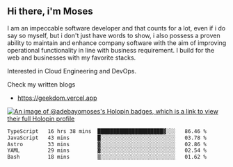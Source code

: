 ## Hi there, i'm Moses

I am an impeccable software developer and that counts for a lot, even if i do say so myself, but i don't just have words to show, i also possess a proven ability to maintain and enhance company software with the aim of improving operational functionality in line with business requirement. I build for the web and businesses with my favorite stacks.

Interested in Cloud Engineering and DevOps.

Check my written blogs
- https://geekdom.vercel.app

[![An image of @adebayomoses's Holopin badges, which is a link to view their full Holopin profile](https://holopin.me/adebayomoses)](https://holopin.io/@adebayomoses)

<!--START_SECTION:waka-->

```txt
TypeScript   16 hrs 38 mins  █████████████████████▓░░░   86.46 %
JavaScript   43 mins         █░░░░░░░░░░░░░░░░░░░░░░░░   03.78 %
Astro        33 mins         ▓░░░░░░░░░░░░░░░░░░░░░░░░   02.86 %
YAML         29 mins         ▓░░░░░░░░░░░░░░░░░░░░░░░░   02.54 %
Bash         18 mins         ▒░░░░░░░░░░░░░░░░░░░░░░░░   01.62 %
```

<!--END_SECTION:waka-->
